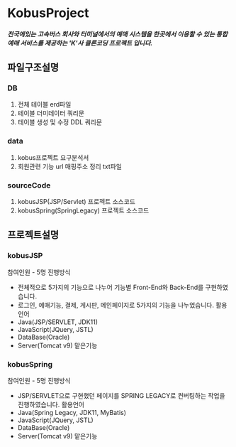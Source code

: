 # KobusProject
##### 전국에있는 고속버스 회사와 터미널에서의 예매 시스템을 한곳에서 이용할 수 있는 통합예매 서비스를 제공하는 'K'사 클론코딩 프로젝트 입니다.  
## 파일구조설명
### DB
1. 전체 테이블 erd파일
2. 테이블 더미데이터 쿼리문
3. 테이블 생성 및 수정 DDL 쿼리문
### data
1. kobus프로젝트 요구분석서
2. 회원관련 기능 url 매핑주소 정리 txt파일
### sourceCode
1. kobusJSP(JSP/Servlet) 프로젝트 소스코드
2. kobusSpring(SpringLegacy) 프로젝트 소스코드
## 프로젝트설명
### kobusJSP
참여인원 - 5명
진행방식
- 전체적으로 5가지의 기능으로 나누어 기능별 Front-End와 Back-End를 구현하였습니다.
- 로그인, 예매기능, 결제, 게시판, 메인페이지로 5가지의 기능을 나누었습니다.
활용언어
- Java(JSP/SERVLET, JDK11)
- JavaScript(JQuery, JSTL)
- DataBase(Oracle)
- Server(Tomcat v9)
맡은기능
### kobusSpring
참여인원 - 5명
진행방식
- JSP/SERVLET으로 구현했던 페이지를 SPRING LEGACY로 컨버팅하는 작업을 진행하였습니다.
활용언어
- Java(Spring Legacy, JDK11, MyBatis)
- JavaScript(JQuery, JSTL)
- DataBase(Oracle)
- Server(Tomcat v9)
맡은기능
